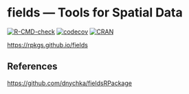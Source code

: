# fields — Tools for Spatial Data

<!-- badges: start -->

[![R-CMD-check](https://github.com/rpkgs/fields/workflows/R-CMD-check/badge.svg)](https://github.com/rpkgs/fields/actions)
[![codecov](https://codecov.io/gh/rpkgs/fields/branch/master/graph/badge.svg)](https://app.codecov.io/gh/rpkgs/fields)
[![CRAN](http://www.r-pkg.org/badges/version/fields)](https://cran.r-project.org/package=fields)
<!-- [![total](http://cranlogs.r-pkg.org/badges/grand-total/fields)](https://cran.r-project.org/package=fields)
[![monthly](http://cranlogs.r-pkg.org/badges/fields)](https://cran.r-project.org/package=fields) -->
<!-- badges: end -->

<https://rpkgs.github.io/fields>


## References

<https://github.com/dnychka/fieldsRPackage>
